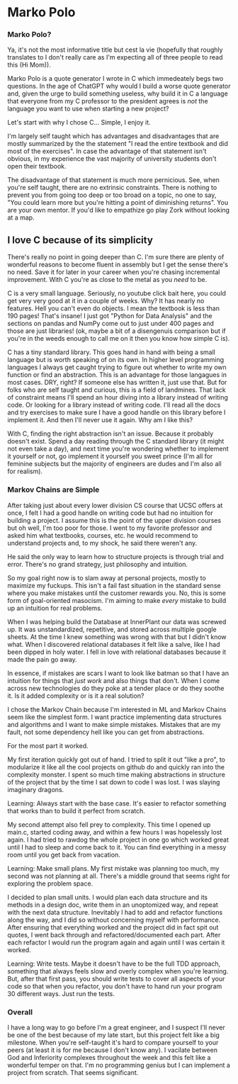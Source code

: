 # Marko Polo

### Marko Polo?

Ya, it's not the most informative title but cest la vie (hopefully that roughly translates to I don't really care as I'm expecting all of three people to read this (Hi Mom)). 

Marko Polo is a quote generator I wrote in C which immedeately begs two questions. In the age of ChatGPT why would I build a worse quote generator and, given the urge to build something useless, why build it in C a language that everyone from my C professor to the president agrees is *not* the language you want to use when starting a new project?

Let's start with why I chose C... Simple, I enjoy it. 

I'm largely self taught which has advantages and disadvantages that are mostly summarized by the the statement "I read the entire textbook and did most of the exercises". In case the advantage of that statement isn't obvious, in my experience the vast majority of university students don't open their textbook.

The disadvantage of that statement is much more pernicious. See, when you're self taught, there are no extrinsic constraints. There is nothing to prevent you from going too deep or too broad on a topic, no one to say, "You could learn more but you're hitting a point of diminishing returns". You are your own mentor. If you'd like to empathize go play Zork without looking at a map.

## I love C because of its simplicity

There's really no point in going deeper than C. I'm sure there are plenty of wonderful reasons to become fluent in assembly but I get the sense there's no need. Save it for later in your career when you're chasing incremental improvement. With C you're as close to the metal as you *need* to be. 

C is a very small language. Seriously, no youtube click bait here, you could get very very good at it in a couple of weeks. Why? It has nearly no features. Hell you can't even do objects. I mean the textbook is less than 190 pages! That's insane! I just got "Python for Data Analysis" and the sections on pandas and NumPy come out to just under 400 pages and those are just libraries! (ok, maybe a bit of a disengenuis comparison but if you're in the weeds enough to call me on it then you know how simple C is).

C has a tiny standard library. This goes hand in hand with being a small language but is worth speaking of on its own. In higher level programming languages I always get caught trying to figure out whether to write my own function or find an abstraction. This is an advantage for those langagues in most cases. DRY, right? If someone else has written it, just use that. But for folks who are self taught and curious, this is a field of landmines. That lack of constraint means I'll spend an hour diving into a library instead of writing code. Or looking for a library instead of writing code. I'll read all the docs and try exercises to make sure I have a good handle on this library before I implement it. And then I'll never use it again. Why am I like this?

With C, finding the right abstraction isn't an issue. Because it probably doesn't exist. Spend a day reading through the C standard library (it might not even take a day), and next time you're wondering whether to implement it yourself or not, go implement it yourself you sweet prince (I'm all for feminine subjects but the majority of engineers are dudes and I'm also all for realism).

### Markov Chains are Simple

After taking just about every lower division CS course that UCSC offers at once, I felt I had a good handle on writing code but had no intuition for building a project. I assume this is the point of the upper division courses but oh well, I'm too poor for those. I went to my favorite professor and asked him what textbooks, courses, etc. he would recommend to understand projects and, to my shock, he said there weren't any. 

He said the only way to learn how to structure projects is through trial and error. There's no grand strategy, just philosophy and intuition. 

So my goal right now is to slam away at personal projects, mostly to maximize my fuckups. This isn't a fail fast situation in the standard sense where you make mistakes until the customer rewards you. No, this is some form of goal-oriented masocism. I'm aiming to make *every* mistake to build up an intuition for real problems.

When I was helping build the Database at InnerPlant our data was screwed up. It was unstandardized, repetitive, and stored across multiple google sheets. At the time I knew something was wrong with that but I didn't know what. When I discovered relational databases it felt like a salve, like I had been dipped in holy water. I fell in love with relational databases because it made the pain go away.

In essence, if mistakes are scars I want to look like batman so that I have an intuition for things that *just work* and also things that don't. When I come across new technologies do they poke at a tender place or do they soothe it. Is it added complexity or is it a real solution? 

I chose the Markov Chain because I'm interested in ML and Markov Chains seem like the simplest form. I want practice implementing data structures and algorithms and I want to make simple mistakes. Mistakes that are my fault, not some dependency hell like you can get from abstractions. 

For the most part it worked. 

My first iteration quickly got out of hand. I tried to split it out "like a pro", to modularize it like all the cool projects on github do and quickly ran into the complexity monster. I spent so much time making abstractions in structure of the project that by the time I sat down to code I was lost. I was slaying imaginary dragons.

Learning: Always start with the base case. It's easier to refactor something that works than to build it perfect from scratch.

My second attempt also fell prey to complexity. This time I opened up main.c, started coding away, and within a few hours I was hopelessly lost again. I had tried to rawdog the whole project in one go which worked great until I had to sleep and come back to it. You can find everything in a messy room until you get back from vacation.

Learning: Make small plans. My first mistake was planning too much, my second was not planning at all. There's a middle ground that seems right for exploring the problem space. 

I decided to plan small units. I would plan each data structure and its methods in a design doc, write them in an unoptomized way, and repeat with the next data structure. Inevitably I had to add and refactor functions along the way, and I did so without concerning myself with performance. After ensuring that everything worked and the project did in fact spit out quotes, I went back through and refactored/documented each part. After each refactor I would run the program again and again until I was certain it worked.

Learning: Write tests. Maybe it doesn't have to be the full TDD approach, something that always feels slow and overly complex when you're learning. But, after that first pass, you should write tests to cover all aspects of your code so that when you refactor, you don't have to hand run your program 30 different ways. Just run the tests.

### Overall

I have a long way to go before I'm a great engineer, and I suspect I'll never be one of the best because of my late start, but this project felt like a big milestone. When you're self-taught it's hard to compare yourself to your peers (at least it is for me because I don't know any). I vacilate between God and Inferiority complexes throughout the week and this felt like a wonderful temper on that. I'm no programming genius but I can implement a project from scratch. That seems significant.
